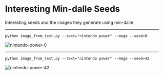 # Interesting Min-dalle Seeds

Interesting seeds and the images they generate using min-dalle

---

`python image_from_text.py --text="nintendo power" --mega --seed=0`

![nintendo-power-0](https://user-images.githubusercontent.com/25737761/176254792-4b80ef2c-0e63-4dc9-82e4-40eead156ac7.png)


---

`python image_from_text.py --text="nintendo power" --mega --seed=42`

![nintendo-power-42](https://user-images.githubusercontent.com/25737761/176254615-a83c23fe-67e3-456f-8038-9337b2f37466.png)
